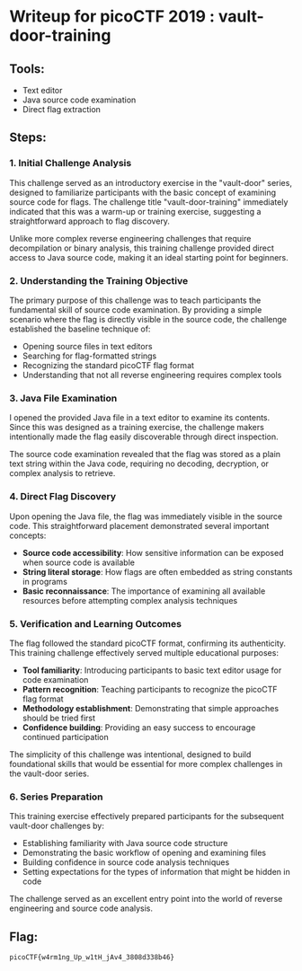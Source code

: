 # Writeup for picoCTF 2019 : vault-door-training

## Tools:
- Text editor
- Java source code examination
- Direct flag extraction

## Steps:

### 1. Initial Challenge Analysis
This challenge served as an introductory exercise in the "vault-door" series, designed to familiarize participants with the basic concept of examining source code for flags. The challenge title "vault-door-training" immediately indicated that this was a warm-up or training exercise, suggesting a straightforward approach to flag discovery.

Unlike more complex reverse engineering challenges that require decompilation or binary analysis, this training challenge provided direct access to Java source code, making it an ideal starting point for beginners.

### 2. Understanding the Training Objective
The primary purpose of this challenge was to teach participants the fundamental skill of source code examination. By providing a simple scenario where the flag is directly visible in the source code, the challenge established the baseline technique of:

- Opening source files in text editors
- Searching for flag-formatted strings
- Recognizing the standard picoCTF flag format
- Understanding that not all reverse engineering requires complex tools

### 3. Java File Examination
I opened the provided Java file in a text editor to examine its contents. Since this was designed as a training exercise, the challenge makers intentionally made the flag easily discoverable through direct inspection.

The source code examination revealed that the flag was stored as a plain text string within the Java code, requiring no decoding, decryption, or complex analysis to retrieve.

### 4. Direct Flag Discovery
Upon opening the Java file, the flag was immediately visible in the source code. This straightforward placement demonstrated several important concepts:

- **Source code accessibility**: How sensitive information can be exposed when source code is available
- **String literal storage**: How flags are often embedded as string constants in programs
- **Basic reconnaissance**: The importance of examining all available resources before attempting complex analysis techniques

### 5. Verification and Learning Outcomes
The flag followed the standard picoCTF format, confirming its authenticity. This training challenge effectively served multiple educational purposes:

- **Tool familiarity**: Introducing participants to basic text editor usage for code examination
- **Pattern recognition**: Teaching participants to recognize the picoCTF flag format
- **Methodology establishment**: Demonstrating that simple approaches should be tried first
- **Confidence building**: Providing an easy success to encourage continued participation

The simplicity of this challenge was intentional, designed to build foundational skills that would be essential for more complex challenges in the vault-door series.

### 6. Series Preparation
This training exercise effectively prepared participants for the subsequent vault-door challenges by:
- Establishing familiarity with Java source code structure
- Demonstrating the basic workflow of opening and examining files
- Building confidence in source code analysis techniques
- Setting expectations for the types of information that might be hidden in code

The challenge served as an excellent entry point into the world of reverse engineering and source code analysis.

## Flag:
```picoCTF{w4rm1ng_Up_w1tH_jAv4_3808d338b46}```
